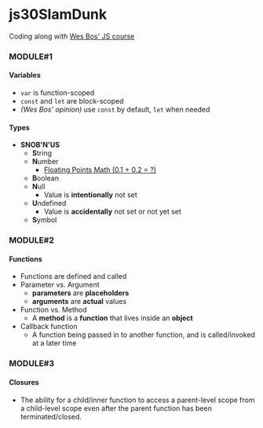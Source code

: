 # js30SlamDunk
Coding along with [Wes Bos' JS course](https://github.com/wesbos/beginner-javascript)

### MODULE#1
#### Variables
- `var` is function-scoped
- `const` and `let` are block-scoped
- *(Wes Bos' opinion)* use `const` by default, `let` when needed

#### Types
- **SNOB'N'US**
  - **S**tring
  - **N**umber
    - [Floating Points Math (0.1 + 0.2 = ?)](https://0.30000000000000004.com/)
  - **B**oolean
  - **N**ull
    - Value is **intentionally** not set
  - **U**ndefined
    - Value is **accidentally** not set or not yet set
  - **S**ymbol

### MODULE#2

#### Functions
- Functions are defined and called
- Parameter vs. Argument
  - **parameters** are **placeholders**
  - **arguments** are **actual** values
- Function vs. Method
  - A **method** is a **function** that lives inside an **object**
- Callback function
  - A function being passed in to another function, and is called/invoked at a later time

### MODULE#3

#### Closures
- The ability for a child/inner function to access a parent-level scope from a child-level scope even after the parent function has been terminated/closed.